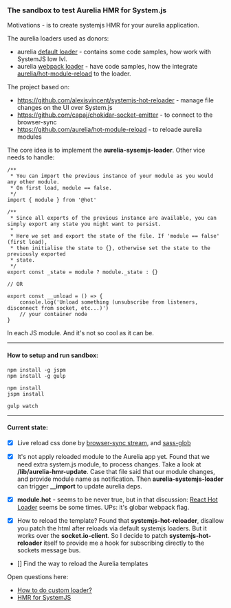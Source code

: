 ### The sandbox to test Aurelia HMR for System.js

Motivations - is to create systemjs HMR for your aurelia application.

The aurelia loaders used as donors: 
-  aurelia [default loader](https://github.com/aurelia/loader-default/blob/master/src/index.js) - contains some code samples, how work with SystemJS low lvl.
-  aurelia [webpack loader](https://github.com/aurelia/loader-webpack/blob/master/src/aurelia-loader-webpack.ts) - have code samples, how the integrate [aurelia/hot-module-reload](https://github.com/aurelia/hot-module-reload) to the loader.

The project based on:
- https://github.com/alexisvincent/systemjs-hot-reloader - manage file changes on the UI over System.js
- https://github.com/capaj/chokidar-socket-emitter - to connect to the browser-sync
- https://github.com/aurelia/hot-module-reload - to reloade aurelia modules

The core idea is to implement the **aurelia-sysemjs-loader**. Other vice needs to handle: 

```
/**
 * You can import the previous instance of your module as you would any other module.
 * On first load, module == false.
 */
import { module } from '@hot'

/**
 * Since all exports of the previous instance are available, you can simply export any state you might want to persist.
 *
 * Here we set and export the state of the file. If 'module == false' (first load),
 * then initialise the state to {}, otherwise set the state to the previously exported
 * state.
 */
export const _state = module ? module._state : {}

// OR

export const __unload = () => {
    console.log('Unload something (unsubscribe from listeners, disconnect from socket, etc...)')
    // your container node
}
```

In each JS module. And it's not so cool as it can be.

-----

#### How to setup and run sandbox:

```
npm install -g jspm
npm install -g gulp

npm install
jspm install

gulp watch
```

-----

#### Current state: 

- [X] Live reload css done by [browser-sync stream](https://www.browsersync.io/docs/api#api-stream), and [sass-glob](https://www.npmjs.com/package/gulp-sass-glob)

- [X] It's not apply reloaded module to the Aurelia app yet. Found that we need extra system.js module, to process changes. Take a look at **/lib/aurelia-hmr-update**. Case that file said that our module changes, and provide module name as notification. Then **aurelia-systemjs-loader** can trigger **__import** to update aurelia deps.

- [X] **module.hot** - seems to be never true, but in that discussion: [React Hot Loader](https://github.com/alexisvincent/systemjs-hot-reloader/issues/140) seems be some times. UPs: it's globar webpack flag. 

- [X] How to reload the template? Found that **systemjs-hot-reloader**, disallow you patch the html after reloads via default systemjs loaders. But it works over the **socket.io-client**. So I decide to patch **systemjs-hot-reloader** itself to provide me a hook for subscribing directly to the sockets message bus.

- [] Find the way to reload the Aurelia templates

Open questions here:
  - [How to do custom loader?](https://github.com/alexisvincent/systemjs-hot-reloader/issues/143)
  - [HMR for SystemJS](https://github.com/aurelia/hot-module-reload/issues/10)

